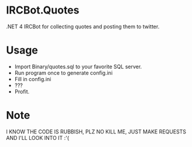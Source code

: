 # IRCBot.Quotes
.NET 4 IRCBot for collecting quotes and posting them to twitter.

# Usage
- Import Binary/quotes.sql to your favorite SQL server.
- Run program once to generate config.ini
- Fill in config.ini
- ???
- Profit.

# Note
I KNOW THE CODE IS RUBBISH, PLZ NO KILL ME, JUST MAKE REQUESTS AND I'LL LOOK INTO IT :'(
